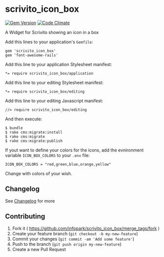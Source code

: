 scrivito_icon_box
=================

[![Gem Version](https://badge.fury.io/rb/scrivito_icon_box.svg)](http://badge.fury.io/rb/scrivito_icon_box)
[![Code Climate](https://codeclimate.com/github/gertimon/scrivito_icon_box.png)](https://codeclimate.com/github/gertimon/scrivito_icon_box)


A Widget for Scrivito showing an icon in a box

Add this lines to your application's `Gemfile`:

    gem 'scrivito_icon_box'
    gem 'font-awesome-rails'

Add this line to your application Stylesheet manifest:

    *= require scrivito_icon_box/application

Add this line to your editing Stylesheet manifest:

    *= require scrivito_icon_box/editing

Add this line to your editing Javascript manifest:

    //= require scrivito_icon_box/editing

And then execute:

    $ bundle
    $ rake cms:migrate:install
    $ rake cms:migrate
    $ rake cms:migrate:publish

If yout want to define your colors for the icons, add the evnironment variable `ICON_BOX_COLORS` to your `.env` file:

    ICON_BOX_COLORS = "red,green,blue,orange,yellow"

Change with colors of your wish.

## Changelog
See [Changelog](https://github.com/gertimon/scrivito_icon_box/blob/master/CHANGELOG.md) for more

## Contributing

1. Fork it ( https://github.com/infopark/scrivito_icon_box/merge_tags/fork )
2. Create your feature branch (`git checkout -b my-new-feature`)
3. Commit your changes (`git commit -am 'Add some feature'`)
4. Push to the branch (`git push origin my-new-feature`)
5. Create a new Pull Request